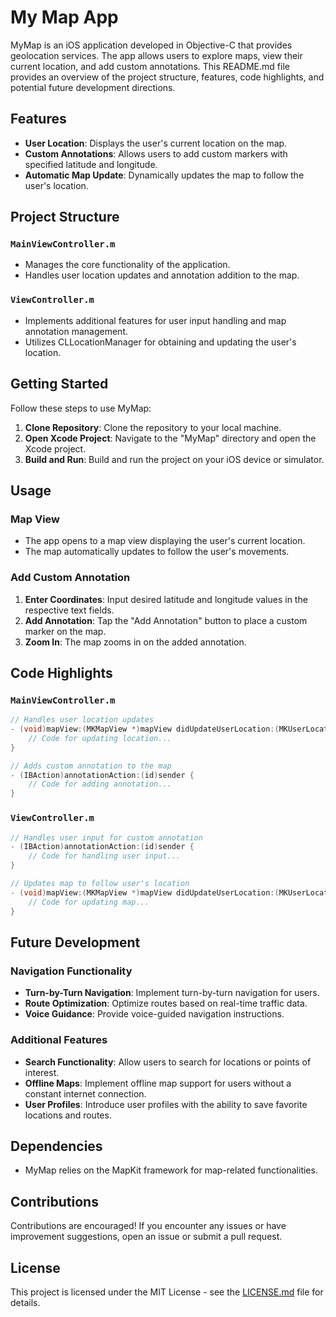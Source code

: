 # My Map App

MyMap is an iOS application developed in Objective-C that provides geolocation services. The app allows users to explore maps, view their current location, and add custom annotations. This README.md file provides an overview of the project structure, features, code highlights, and potential future development directions.

## Features

- **User Location**: Displays the user's current location on the map.
- **Custom Annotations**: Allows users to add custom markers with specified latitude and longitude.
- **Automatic Map Update**: Dynamically updates the map to follow the user's location.

## Project Structure

### `MainViewController.m`

- Manages the core functionality of the application.
- Handles user location updates and annotation addition to the map.

### `ViewController.m`

- Implements additional features for user input handling and map annotation management.
- Utilizes CLLocationManager for obtaining and updating the user's location.

## Getting Started

Follow these steps to use MyMap:

1. **Clone Repository**: Clone the repository to your local machine.
2. **Open Xcode Project**: Navigate to the "MyMap" directory and open the Xcode project.
3. **Build and Run**: Build and run the project on your iOS device or simulator.

## Usage

### Map View

- The app opens to a map view displaying the user's current location.
- The map automatically updates to follow the user's movements.

### Add Custom Annotation

1. **Enter Coordinates**: Input desired latitude and longitude values in the respective text fields.
2. **Add Annotation**: Tap the "Add Annotation" button to place a custom marker on the map.
3. **Zoom In**: The map zooms in on the added annotation.

## Code Highlights

### `MainViewController.m`

```objective-c
// Handles user location updates
- (void)mapView:(MKMapView *)mapView didUpdateUserLocation:(MKUserLocation *)userLocation { 
    // Code for updating location...
}

// Adds custom annotation to the map
- (IBAction)annotationAction:(id)sender { 
    // Code for adding annotation...
}
```

### `ViewController.m`

```objective-c
// Handles user input for custom annotation
- (IBAction)annotationAction:(id)sender { 
    // Code for handling user input...
}

// Updates map to follow user's location
- (void)mapView:(MKMapView *)mapView didUpdateUserLocation:(MKUserLocation *)userLocation { 
    // Code for updating map...
}
```

## Future Development

### Navigation Functionality

- **Turn-by-Turn Navigation**: Implement turn-by-turn navigation for users.
- **Route Optimization**: Optimize routes based on real-time traffic data.
- **Voice Guidance**: Provide voice-guided navigation instructions.

### Additional Features

- **Search Functionality**: Allow users to search for locations or points of interest.
- **Offline Maps**: Implement offline map support for users without a constant internet connection.
- **User Profiles**: Introduce user profiles with the ability to save favorite locations and routes.

## Dependencies

- MyMap relies on the MapKit framework for map-related functionalities.

## Contributions

Contributions are encouraged! If you encounter any issues or have improvement suggestions, open an issue or submit a pull request.

## License

This project is licensed under the MIT License - see the [LICENSE.md](LICENSE.md) file for details.

